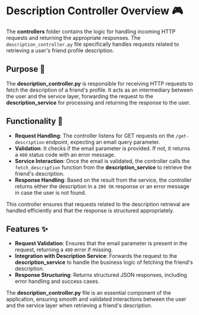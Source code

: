 
# Description Controller Overview 🎮

The **controllers** folder contains the logic for handling incoming HTTP requests and returning the appropriate responses. The `description_controller.py` file specifically handles requests related to retrieving a user's friend profile description.

## Purpose 🎯
The **description_controller.py** is responsible for receiving HTTP requests to fetch the description of a friend's profile. It acts as an intermediary between the user and the service layer, forwarding the request to the **description_service** for processing and returning the response to the user.

## Functionality 🔧
- **Request Handling**: The controller listens for GET requests on the `/get-description` endpoint, expecting an email query parameter.
- **Validation**: It checks if the email parameter is provided. If not, it returns a `400` status code with an error message.
- **Service Interaction**: Once the email is validated, the controller calls the `fetch_description` function from the **description_service** to retrieve the friend's description.
- **Response Handling**: Based on the result from the service, the controller returns either the description in a `200 OK` response or an error message in case the user is not found.

This controller ensures that requests related to the description retrieval are handled efficiently and that the response is structured appropriately.

## Features ✨
- **Request Validation**: Ensures that the email parameter is present in the request, returning a `400` error if missing.
- **Integration with Description Service**: Forwards the request to the **description_service** to handle the business logic of fetching the friend's description.
- **Response Structuring**: Returns structured JSON responses, including error handling and success cases.

The **description_controller.py** file is an essential component of the application, ensuring smooth and validated interactions between the user and the service layer when retrieving a friend's description.
